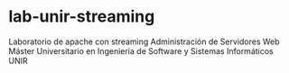 # lab-unir-streaming
Laboratorio de apache con streaming 
Administración de Servidores Web
Máster Universitario en Ingeniería de Software y Sistemas Informáticos
UNIR
